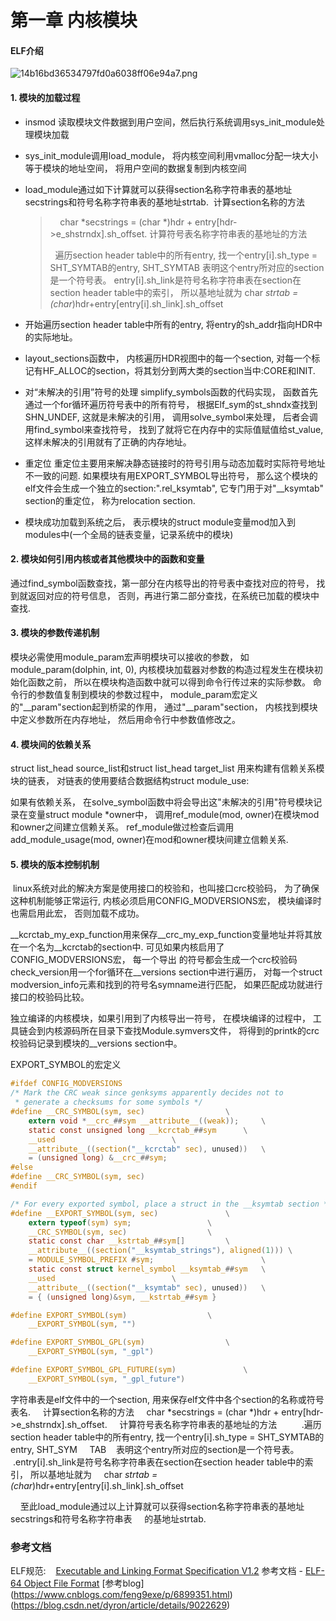 # 第一章 内核模块

#### ELF介绍
![14b16bd36534797fd0a6038ff06e94a7.png](en-resource://database/2362:1)


#### 1. 模块的加载过程

*  insmod 读取模块文件数据到用户空间，然后执行系统调用sys_init_module处理模块加载

*  sys_init_module调用load_module， 将内核空间利用vmalloc分配一块大小等于模块的地址空间， 将用户空间的数据复制到内核空间

* load_module通过如下计算就可以获得section名称字符串表的基地址secstrings和符号名称字符串表的基地址strtab. 
计算section名称的方法
    >    char *secstrings = (char *)hdr + entry[hdr->e_shstrndx].sh_offset.
    >计算符号表名称字符串表的基地址的方法
    >
    >  遍历section header table中的所有entry, 找一个entry[i].sh_type = SHT_SYMTAB的entry, SHT_SYMTAB 表明这个entry所对应的section是一个符号表。
    >entry[i].sh_link是符号名称字符串表在section在section header table中的索引， 所以基地址就为 char *strtab = (char*)hdr+entry[entry[i].sh_link].sh_offset
*  开始遍历section header table中所有的entry, 将entry的sh_addr指向HDR中的实际地址。

* layout_sections函数中， 内核遍历HDR视图中的每一个section, 对每一个标记有HF_ALLOC的section，将其划分到两大类的section当中:CORE和INIT.

* 对“未解决的引用”符号的处理
simplify_symbols函数的代码实现， 函数首先通过一个for循环遍历符号表中的所有符号， 根据Elf_sym的st_shndx查找到SHN_UNDEF, 这就是未解决的引用， 调用solve_symbol来处理， 后者会调用find_symbol来查找符号， 找到了就将它在内存中的实际值赋值给st_value, 这样未解决的引用就有了正确的内存地址。
* 重定位
重定位主要用来解决静态链接时的符号引用与动态加载时实际符号地址不一致的问题.
如果模块有用EXPORT_SYMBOL导出符号， 那么这个模块的elf文件会生成一个独立的section:".rel_ksymtab", 它专门用于对"__ksymtab" section的重定位， 称为relocation section. 
* 模块成功加载到系统之后， 表示模块的struct module变量mod加入到modules中(一个全局的链表变量，记录系统中的模块)

#### 2. 模块如何引用内核或者其他模块中的函数和变量


通过find_symbol函数查找，第一部分在内核导出的符号表中查找对应的符号， 找到就返回对应的符号信息， 否则，再进行第二部分查找，在系统已加载的模块中查找.


#### 3. 模块的参数传递机制
模块必需使用module_param宏声明模块可以接收的参数， 如module_param(dolphin, int, 0), 内核模块加载器对参数的构造过程发生在模块初始化函数之前， 所以在模块构造函数中就可以得到命令行传过来的实际参数。
命令行的参数值复制到模块的参数过程中， module_param宏定义的"__param"section起到桥梁的作用， 通过"__param"section， 内核找到模块中定义参数所在内存地址， 然后用命令行中参数值修改之。

#### 4. 模块间的依赖关系
struct list_head source_list和struct list_head target_list 用来构建有信赖关系模块的链表， 对链表的使用要结合数据结构struct module_use:

如果有依赖关系， 在solve_symbol函数中将会导出这"未解决的引用"符号模块记录在变量struct module *owner中， 调用ref_module(mod, owner)在模块mod和owner之间建立信赖关系。 ref_module做过检查后调用add_module_usage(mod, owner)在mod和owner模块间建立信赖关系. 

#### 5. 模块的版本控制机制
 linux系统对此的解决方案是使用接口的校验和，也叫接口crc校验码， 为了确保这种机制能够正常运行, 内核必须启用CONFIG_MODVERSIONS宏， 模块编译时也需启用此宏， 否则加载不成功。
 
 __kcrctab_my_exp_function用来保存__crc_my_exp_function变量地址并将其放在一个名为__kcrctab的section中. 可见如果内核启用了CONFIG_MODVERSIONS宏， 每一个导出
的符号都会生成一个crc校验码check_version用一个for循环在__versions section中进行遍历， 对每一个struct modversion_info元素和找到的符号名symname进行匹配， 如果匹配成功就进行接口的校验码比较。

独立编译的内核模块，如果引用到了内核导出一符号， 在模块编译的过程中， 工具链会到内核源码所在目录下查找Module.symvers文件， 将得到的printk的crc校验码记录到模块的__versions section中。
    

EXPORT_SYMBOL的宏定义
```c
#ifdef CONFIG_MODVERSIONS
/* Mark the CRC weak since genksyms apparently decides not to
 * generate a checksums for some symbols */
#define __CRC_SYMBOL(sym, sec)					\
	extern void *__crc_##sym __attribute__((weak));		\
	static const unsigned long __kcrctab_##sym		\
	__used							\
	__attribute__((section("__kcrctab" sec), unused))	\
	= (unsigned long) &__crc_##sym;
#else
#define __CRC_SYMBOL(sym, sec)
#endif

/* For every exported symbol, place a struct in the __ksymtab section */
#define __EXPORT_SYMBOL(sym, sec)				\
	extern typeof(sym) sym;					\
	__CRC_SYMBOL(sym, sec)					\
	static const char __kstrtab_##sym[]			\
	__attribute__((section("__ksymtab_strings"), aligned(1))) \
	= MODULE_SYMBOL_PREFIX #sym;                    	\
	static const struct kernel_symbol __ksymtab_##sym	\
	__used							\
	__attribute__((section("__ksymtab" sec), unused))	\
	= { (unsigned long)&sym, __kstrtab_##sym }

#define EXPORT_SYMBOL(sym)					\
	__EXPORT_SYMBOL(sym, "")

#define EXPORT_SYMBOL_GPL(sym)					\
	__EXPORT_SYMBOL(sym, "_gpl")

#define EXPORT_SYMBOL_GPL_FUTURE(sym)				\
	__EXPORT_SYMBOL(sym, "_gpl_future")
```
字符串表是elf文件中的一个section, 用来保存elf文件中各个section的名称或符号表名.
    计算section名称的方法
    char *secstrings = (char *)hdr + entry[hdr->e_shstrndx].sh_offset.
    计算符号表名称字符串表的基地址的方法
    
    .遍历section header table中的所有entry, 找一个entry[i].sh_type = SHT_SYMTAB的entry, SHT_SYM
    TAB    表明这个entry所对应的section是一个符号表。
    
    .entry[i].sh_link是符号名称字符串表在section在section header table中的索引， 所以基地址就为
    char *strtab = (char*)hdr+entry[entry[i].sh_link].sh_offset

    至此load_module通过以上计算就可以获得section名称字符串表的基地址secstrings和符号名称字符串表
    的基地址strtab. 

### 参考文档
ELF规范:    [Executable and Linking Format Specification V1.2](
http://www.sco.com/developers/gabi/latest/contents.html)
参考文档 - [ELF-64 Object File Format](https://www.uclibc.org/docs/elf-64-gen.pdf)
[参考blog]
(https://www.cnblogs.com/feng9exe/p/6899351.html)
(https://blog.csdn.net/dyron/article/details/9022629)